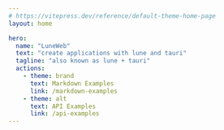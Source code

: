 ```yaml
---
# https://vitepress.dev/reference/default-theme-home-page
layout: home

hero:
  name: "LuneWeb"
  text: "create applications with lune and tauri"
  tagline: "also known as lune + tauri"
  actions:
    - theme: brand
      text: Markdown Examples
      link: /markdown-examples
    - theme: alt
      text: API Examples
      link: /api-examples
---
```


